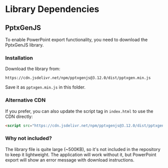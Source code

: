 # Library Dependencies

## PptxGenJS

To enable PowerPoint export functionality, you need to download the PptxGenJS library.

### Installation

Download the library from:
```
https://cdn.jsdelivr.net/npm/pptxgenjs@3.12.0/dist/pptxgen.min.js
```

Save it as `pptxgen.min.js` in this folder.

### Alternative CDN

If you prefer, you can also update the script tag in `index.html` to use the CDN directly:
```html
<script src="https://cdn.jsdelivr.net/npm/pptxgenjs@3.12.0/dist/pptxgen.min.js"></script>
```

### Why not included?

The library file is quite large (~500KB), so it's not included in the repository to keep it lightweight. The application will work without it, but PowerPoint export will show an error message with download instructions.
